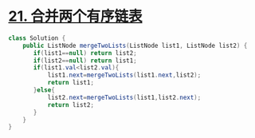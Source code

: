 # [21. 合并两个有序链表](https://leetcode-cn.com/problems/merge-two-sorted-lists/)

```java
class Solution {
    public ListNode mergeTwoLists(ListNode list1, ListNode list2) {
       if(list1==null) return list2;
       if(list2==null) return list1;
       if(list1.val<list2.val){
           list1.next=mergeTwoLists(list1.next,list2);
           return list1;
       }else{
           list2.next=mergeTwoLists(list1,list2.next);
           return list2;
       }
    }
}
```

